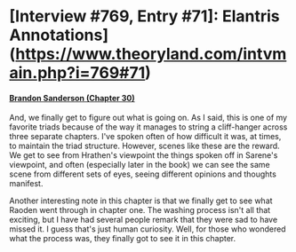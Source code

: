 # [Interview #769, Entry #71]: Elantris Annotations](https://www.theoryland.com/intvmain.php?i=769#71)

#### [Brandon Sanderson (Chapter 30)](http://www.brandonsanderson.com/annotation/43/Elantris-Chapter-30)

And, we finally get to figure out what is going on. As I said, this is one of my favorite triads because of the way it manages to string a cliff-hanger across three separate chapters. I've spoken often of how difficult it was, at times, to maintain the triad structure. However, scenes like these are the reward. We get to see from Hrathen's viewpoint the things spoken off in Sarene's viewpoint, and often (especially later in the book) we can see the same scene from different sets of eyes, seeing different opinions and thoughts manifest.

Another interesting note in this chapter is that we finally get to see what Raoden went through in chapter one. The washing process isn't all that exciting, but I have had several people remark that they were sad to have missed it. I guess that's just human curiosity. Well, for those who wondered what the process was, they finally got to see it in this chapter.

